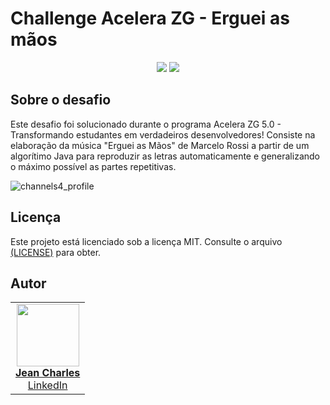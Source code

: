 # Challenge Acelera ZG - Erguei as mãos
<p align="center">
     <a alt="Java">
        <img src="https://img.shields.io/npm/l/react" />
    </a>
     <a alt="Java">
        <img src="https://img.shields.io/badge/Java-v17-blue.svg" />

## Sobre o desafio

Este desafio foi solucionado durante o programa Acelera ZG 5.0 - Transformando estudantes em verdadeiros desenvolvedores!
Consiste na elaboração da música "Erguei as Mãos" de Marcelo Rossi a partir de um algorítimo Java para reproduzir as letras automaticamente e generalizando o máximo possível as partes repetitivas.

![channels4_profile](https://github.com/Dev-JeanCharles/Challenge_Acelera/assets/85767415/13e294d8-56ca-4dca-ac2f-e87076c94bb0)

## Licença

Este projeto está licenciado sob a licença MIT. Consulte o
arquivo <a href="https://github.com/Dev-JeanCharles/Challenge_Acelera/blob/master/LICENSE">(LICENSE)</a> para obter.

## Autor

<table>
  <tr>
    <td align="center"><a href="https://github.com/Dev-JeanCharles"><img src="https://avatars.githubusercontent.com/u/85767415?v=4" width="100px;" alt=""/><br/><strong>Jean Charles</strong></a><br/><a href="https://www.linkedin.com/in/dev-jeancharles/">LinkedIn</a></td>
  </tr>
</table>

